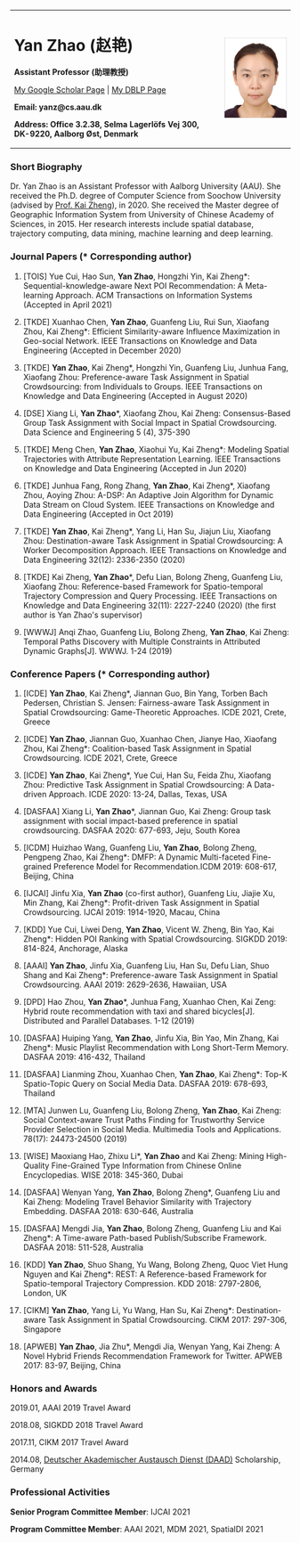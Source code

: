 <table border="0">
  <tr>
    <td width="75%">
      <h1>Yan Zhao (赵艳)</h1>
      <p><b>Assistant Professor (助理教授)</b></p>
      <p><a href="https://scholar.google.com.hk/citations?hl=zh-CN&user=Oumc6Y4AAAAJ&view_op=list_works&gmla=AJsN-F4Mcdx7WA_X0P92YnKPJ53XghjFlVcFR5Ci71JnwKCO3EEtGU4VgdOmJct1EExlomSKyQWiMZH44t3skUHCjcx8M-d2u91JXNBD6itbZ8ymtTsP9RA">My Google Scholar Page</a> |
      <a href="https://dblp.uni-trier.de/pers/hd/z/Zhao_0008:Yan">My DBLP Page</a></p>
      <p><b>Email: yanz@cs.aau.dk</b></p>
      <p><b>Address: Office 3.2.38, Selma Lagerlöfs Vej 300, DK-9220, Aalborg Øst, Denmark</b></p>
    </td>
    <td width="25%">
      <img src="1.jpg" width="100%">      
    </td>
  </tr>
</table>

### Short Biography

Dr. Yan Zhao is an Assistant Professor with Aalborg University (AAU). She received the Ph.D. degree of Computer Science from Soochow University (advised by [Prof. Kai Zheng](http://zheng-kai.com/)), in 2020. She received the Master degree of Geographic Information System from University of Chinese Academy of Sciences, in 2015. Her research interests include spatial database, trajectory computing, data mining, machine learning and deep learning.

### Journal Papers (* Corresponding author)

1. [TOIS] Yue Cui, Hao Sun, **Yan Zhao**, Hongzhi Yin, Kai Zheng*: Sequential-knowledge-aware Next POI Recommendation: A Meta-learning Approach. ACM Transactions on Information Systems (Accepted in April 2021)

2. [TKDE] Xuanhao Chen, **Yan Zhao**, Guanfeng Liu, Rui Sun, Xiaofang Zhou, Kai Zheng*: Efficient Similarity-aware Influence Maximization in Geo-social Network. IEEE Transactions on Knowledge and Data Engineering (Accepted in December 2020)

3. [TKDE] **Yan Zhao**, Kai Zheng*, Hongzhi Yin, Guanfeng Liu, Junhua Fang, Xiaofang Zhou: Preference-aware Task Assignment in Spatial Crowdsourcing: from Individuals to Groups. IEEE Transactions on Knowledge and Data Engineering (Accepted in August 2020)

4. [DSE] Xiang Li, **Yan Zhao***, Xiaofang Zhou, Kai Zheng: Consensus-Based Group Task Assignment with Social Impact in Spatial Crowdsourcing. Data Science and Engineering 5 (4), 375-390

5. [TKDE] Meng Chen, **Yan Zhao**, Xiaohui Yu, Kai Zheng*: Modeling Spatial Trajectories with Attribute Representation Learning. IEEE Transactions on Knowledge and Data Engineering (Accepted in Jun 2020)

6. [TKDE] Junhua Fang, Rong Zhang, **Yan Zhao**, Kai Zheng*, Xiaofang Zhou, Aoying Zhou: A-DSP: An Adaptive Join Algorithm for Dynamic Data Stream on Cloud System. IEEE Transactions on Knowledge and Data Engineering (Accepted in Oct 2019)

7. [TKDE] **Yan Zhao**, Kai Zheng*, Yang Li, Han Su, Jiajun Liu, Xiaofang Zhou: Destination-aware Task Assignment in Spatial Crowdsourcing: A Worker Decomposition Approach. IEEE Transactions on Knowledge and Data Engineering 32(12): 2336-2350 (2020)

8. [TKDE] Kai Zheng, **Yan Zhao***, Defu Lian, Bolong Zheng, Guanfeng Liu, Xiaofang Zhou: Reference-based Framework for Spatio-temporal Trajectory Compression and Query Processing. IEEE Transactions on Knowledge and Data Engineering 32(11): 2227-2240 (2020) (the first author is Yan Zhao's supervisor)

9. [WWWJ] Anqi Zhao, Guanfeng Liu, Bolong Zheng, **Yan Zhao**, Kai Zheng: Temporal Paths Discovery with Multiple Constraints in Attributed Dynamic Graphs[J]. WWWJ. 1-24 (2019)

### Conference Papers (* Corresponding author)

1. [ICDE] **Yan Zhao**, Kai Zheng*, Jiannan Guo, Bin Yang, Torben Bach Pedersen, Christian S. Jensen: Fairness-aware Task Assignment in Spatial Crowdsourcing: Game-Theoretic Approaches. ICDE 2021, Crete, Greece

2. [ICDE] **Yan Zhao**, Jiannan Guo, Xuanhao Chen, Jianye Hao, Xiaofang Zhou, Kai Zheng*: Coalition-based Task Assignment in Spatial Crowdsourcing. ICDE 2021, Crete, Greece

3. [ICDE] **Yan Zhao**, Kai Zheng*, Yue Cui, Han Su, Feida Zhu, Xiaofang Zhou: Predictive Task Assignment in Spatial Crowdsourcing: A Data-driven Approach. ICDE 2020: 13-24, Dallas, Texas, USA

4. [DASFAA] Xiang Li, **Yan Zhao***, Jiannan Guo, Kai Zheng: Group task assignment with social impact-based preference in spatial crowdsourcing. DASFAA 2020: 677-693, Jeju, South Korea

5. [ICDM] Huizhao Wang, Guanfeng Liu, **Yan Zhao**, Bolong Zheng, Pengpeng Zhao, Kai Zheng*: DMFP: A Dynamic Multi-faceted Fine-grained Preference Model for Recommendation.ICDM 2019: 608-617, Beijing, China

6. [IJCAI] Jinfu Xia, **Yan Zhao** (co-first author), Guanfeng Liu, Jiajie Xu, Min Zhang, Kai Zheng*: Profit-driven Task Assignment in Spatial Crowdsourcing. IJCAI 2019: 1914-1920, Macau, China

7. [KDD] Yue Cui, Liwei Deng, **Yan Zhao**, Vicent W. Zheng, Bin Yao, Kai Zheng*: Hidden POI Ranking with Spatial Crowdsourcing. SIGKDD 2019: 814-824, Anchorage, Alaska

8. [AAAI] **Yan Zhao**, Jinfu Xia, Guanfeng Liu, Han Su, Defu Lian, Shuo Shang and Kai Zheng*: Preference-aware Task Assignment in Spatial Crowdsourcing. AAAI 2019: 2629-2636, Hawaiian, USA

9. [DPD] Hao Zhou, **Yan Zhao***, Junhua Fang, Xuanhao Chen, Kai Zeng: Hybrid route recommendation with taxi and shared bicycles[J]. Distributed and Parallel Databases. 1-12 (2019)

10. [DASFAA] Huiping Yang, **Yan Zhao**, Jinfu Xia, Bin Yao, Min Zhang, Kai Zheng*: Music Playlist Recommendation with Long Short-Term Memory. DASFAA 2019: 416-432, Thailand

11. [DASFAA] Lianming Zhou, Xuanhao Chen, **Yan Zhao**, Kai Zheng*: Top-K Spatio-Topic Query on Social Media Data. DASFAA 2019: 678-693, Thailand

12. [MTA] Junwen Lu, Guanfeng Liu, Bolong Zheng, **Yan Zhao**, Kai Zheng: Social Context-aware Trust Paths Finding for Trustworthy Service Provider Selection in Social Media. Multimedia Tools and Applications. 78(17): 24473-24500 (2019)

13. [WISE] Maoxiang Hao, Zhixu Li*, **Yan Zhao** and Kai Zheng: Mining High-Quality Fine-Grained Type Information from Chinese Online Encyclopedias. WISE 2018: 345-360, Dubai

14. [DASFAA] Wenyan Yang, **Yan Zhao**, Bolong Zheng*, Guanfeng Liu and Kai Zheng: Modeling Travel Behavior Similarity with Trajectory Embedding. DASFAA 2018: 630-646, Australia 

15. [DASFAA] Mengdi Jia, **Yan Zhao**, Bolong Zheng, Guanfeng Liu and Kai Zheng*: A Time-aware Path-based Publish/Subscribe Framework. DASFAA 2018: 511-528, Australia

16. [KDD] **Yan Zhao**, Shuo Shang, Yu Wang, Bolong Zheng, Quoc Viet Hung Nguyen and Kai Zheng*: REST: A Reference-based Framework for Spatio-temporal Trajectory Compression. KDD 2018: 2797-2806, London, UK

17. [CIKM] **Yan Zhao**, Yang Li, Yu Wang, Han Su, Kai Zheng*: Destination-aware Task Assignment in Spatial Crowdsourcing. CIKM 2017: 297-306, Singapore

18. [APWEB] **Yan Zhao**, Jia Zhu*, Mengdi Jia, Wenyan Yang, Kai Zheng: A Novel Hybrid Friends Recommendation Framework for Twitter. APWEB 2017: 83-97, Beijing, China

###  Honors and Awards

2019.01, AAAI 2019 Travel Award

2018.08, SIGKDD 2018 Travel Award

2017.11, CIKM 2017 Travel Award

2014.08, [Deutscher Akademischer Austausch Dienst (DAAD)](https://www.daad.de) Scholarship, Germany 

###  Professional Activities

**Senior Program Committee Member**: IJCAI 2021

**Program Committee Member**: AAAI 2021, MDM 2021, SpatialDI 2021


